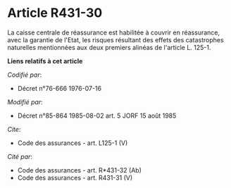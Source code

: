 # Article R431-30

La caisse centrale de réassurance est habilitée à couvrir en réassurance, avec la garantie de l'Etat, les risques résultant
des effets des catastrophes naturelles mentionnées aux deux premiers alinéas de l'article L. 125-1.

**Liens relatifs à cet article**

_Codifié par_:

  - Décret n°76-666 1976-07-16

_Modifié par_:

  - Décret n°85-864 1985-08-02 art. 5 JORF 15 août 1985

_Cite_:

  - Code des assurances - art. L125-1 (V)

_Cité par_:

  - Code des assurances - art. R*431-32 (Ab)
  - Code des assurances - art. R431-31 (V)
